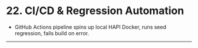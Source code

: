 # 22. CI/CD & Regression Automation

-   GitHub Actions pipeline spins up local HAPI Docker, runs seed
    regression, fails build on error.

------------------------------------------------------------------------
